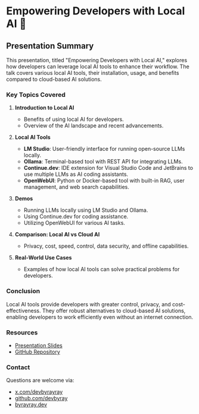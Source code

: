 # Empowering Developers with Local AI 🚀

## Presentation Summary

This presentation, titled "Empowering Developers with Local AI," explores how developers can leverage local AI tools to enhance their workflow. The talk covers various local AI tools, their installation, usage, and benefits compared to cloud-based AI solutions.

### Key Topics Covered

1. **Introduction to Local AI**
   - Benefits of using local AI for developers.
   - Overview of the AI landscape and recent advancements.

2. **Local AI Tools**
   - **LM Studio**: User-friendly interface for running open-source LLMs locally.
   - **Ollama**: Terminal-based tool with REST API for integrating LLMs.
   - **Continue.dev**: IDE extension for Visual Studio Code and JetBrains to use multiple LLMs as AI coding assistants.
   - **OpenWebUI**: Python or Docker-based tool with built-in RAG, user management, and web search capabilities.

3. **Demos**
   - Running LLMs locally using LM Studio and Ollama.
   - Using Continue.dev for coding assistance.
   - Utilizing OpenWebUI for various AI tasks.

4. **Comparison: Local AI vs Cloud AI**
   - Privacy, cost, speed, control, data security, and offline capabilities.

5. **Real-World Use Cases**
   - Examples of how local AI tools can solve practical problems for developers.

### Conclusion

Local AI tools provide developers with greater control, privacy, and cost-effectiveness. They offer robust alternatives to cloud-based AI solutions, enabling developers to work efficiently even without an internet connection.

### Resources

- [Presentation Slides](https://dw2025.byrayray.dev/)
- [GitHub Repository](https://github.com/devbyray/devworld-2025-local-ai)

### Contact

Questions are welcome via:
- [x.com/devbyrayray](https://x.com/devbyrayray)
- [github.com/devbyray](https://github.com/devbyray)
- [byrayray.dev](https://byrayray.dev)
